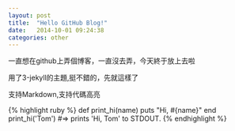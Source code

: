 ```yaml
---
layout: post
title:  "Hello GitHub Blog!"
date:   2014-10-01 09:24:38
categories: other
---
```

一直想在github上弄個博客，一直沒去弄，今天終于放上去啦

用了3-jekyll的主題,挺不錯的，先就這樣了

支持Markdown,支持代碼高亮

{% highlight ruby %}
def print_hi(name)
  puts "Hi, #{name}"
end
print_hi('Tom')
#=> prints 'Hi, Tom' to STDOUT.
{% endhighlight %}


